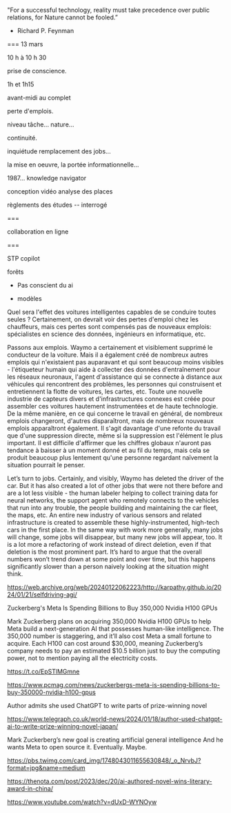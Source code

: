 "For a successful technology, reality must take precedence over public relations, for Nature cannot be fooled.”  

- Richard P. Feynman

===
13 mars

10 h à 10 h 30

prise de conscience.

1h et 1h15

avant-midi au complet

perte d'emplois.

niveau tâche... nature... 


continuité.

inquiétude remplacement des jobs...

la mise en oeuvre, la portée informationnelle...


1987... knowledge navigator

conception vidéo
analyse des places

règlements des études -- interrogé

===

collaboration en ligne

===

STP copilot 

forêts

- Pas conscient du ai 

- modèles 

Quel sera l'effet des voitures intelligentes capables de se conduire toutes seules ? Certainement, on devrait voir des pertes d'emploi chez les chauffeurs, mais ces pertes sont compensés pas de nouveaux emplois: spécialistes en science des données, ingénieurs en informatique, etc.

Passons aux emplois. Waymo a certainement et visiblement supprimé le conducteur de la voiture. Mais il a également créé de nombreux autres emplois qui n'existaient pas auparavant et qui sont beaucoup moins visibles - l'étiqueteur humain qui aide à collecter des données d'entraînement pour les réseaux neuronaux, l'agent d'assistance qui se connecte à distance aux véhicules qui rencontrent des problèmes, les personnes qui construisent et entretiennent la flotte de voitures, les cartes, etc. Toute une nouvelle industrie de capteurs divers et d'infrastructures connexes est créée pour assembler ces voitures hautement instrumentées et de haute technologie. De la même manière, en ce qui concerne le travail en général, de nombreux emplois changeront, d'autres disparaîtront, mais de nombreux nouveaux emplois apparaîtront également. Il s'agit davantage d'une refonte du travail que d'une suppression directe, même si la suppression est l'élément le plus important. Il est difficile d'affirmer que les chiffres globaux n'auront pas tendance à baisser à un moment donné et au fil du temps, mais cela se produit beaucoup plus lentement qu'une personne regardant naïvement la situation pourrait le penser.

Let’s turn to jobs. Certainly, and visibly, Waymo has deleted the driver of the car. But it has also created a lot of other jobs that were not there before and are a lot less visible - the human labeler helping to collect training data for neural networks, the support agent who remotely connects to the vehicles that run into any trouble, the people building and maintaining the car fleet, the maps, etc. An entire new industry of various sensors and related infrastructure is created to assemble these highly-instrumented, high-tech cars in the first place. In the same way with work more generally, many jobs will change, some jobs will disappear, but many new jobs will appear, too. It is a lot more a refactoring of work instead of direct deletion, even if that deletion is the most prominent part. It’s hard to argue that the overall numbers won’t trend down at some point and over time, but this happens significantly slower than a person naively looking at the situation might think.


https://web.archive.org/web/20240122062223/http://karpathy.github.io/2024/01/21/selfdriving-agi/

Zuckerberg's Meta Is Spending Billions to Buy 350,000 Nvidia H100 GPUs

Mark Zuckerberg plans on acquiring 350,000 Nvidia H100 GPUs to help Meta build a next-generation AI that possesses human-like intelligence. The 350,000 number is staggering, and it’ll also cost Meta a small fortune to acquire. Each H100 can cost around $30,000, meaning Zuckerberg’s company needs to pay an estimated $10.5 billion just to buy the computing power, not to mention paying all the electricity costs.

https://t.co/EpSTlMGmne

https://www.pcmag.com/news/zuckerbergs-meta-is-spending-billions-to-buy-350000-nvidia-h100-gpus


Author admits she used ChatGPT to write parts of prize-winning novel

https://www.telegraph.co.uk/world-news/2024/01/18/author-used-chatgpt-ai-to-write-prize-winning-novel-japan/

Mark Zuckerberg’s new goal is creating artificial general intelligence
And he wants Meta to open source it. Eventually. Maybe.

https://pbs.twimg.com/card_img/1748043011655630848/_o_NrvbJ?format=jpg&name=medium


https://thenota.com/post/2023/dec/20/ai-authored-novel-wins-literary-award-in-china/

https://www.youtube.com/watch?v=dUxD-WYNOyw

